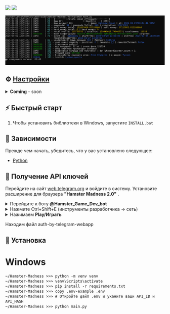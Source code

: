 [<img src="https://img.shields.io/badge/Telegram-%40Me-orange">](https://t.me/Magic0Sparrow)
[<img src="https://img.shields.io/badge/python-3.12%20%7C%20<-blue">](https://www.python.org/downloads/)



![logo image](.github/images/cmd.PNG)


## ⚙ [Настройки](.env-example)
<details>
  <summary><b>Coming</b> - soon</summary>
  <p>Test.</p>
  <ul>
    <li><strong>Пример:</strong></li>
    <code>ID=123</code>
    <br>
    <code>HASH=420</code>
  </ul>
</details>




## ⚡ Быстрый старт
1. Чтобы установить библиотеки в Windows, запустите `INSTALL.bat`


## 📌 Зависимости
Прежде чем начать, убедитесь, что у вас установлено следующее:
- [Python](https://www.python.org/downloads/) 





## 📃 Получение API ключей
Перейдите на сайт [web.telegram.org](https://web.telegram.org) и войдите в систему. 
Установите расширение для браузера **"Hamster Madness 2.0"** .
<details>
  <summary>Перейдите к боту <b>@Hamster_Game_Dev_bot</b></summary>
  <img src=".github/images/0-0.PNG" alt="set1">
</details>

<details>
  <summary>Нажмите Ctrl+Shift+E (инструменты разработчика -> сеть)</summary>
  <img src=".github/images/0.PNG" alt="set2">
</details>


<details>
  <summary>Нажимаем <b>Play/Играть</b></summary>
  <img src=".github/images/1.PNG" alt="set3">
</details>

Находим файл auth-by-telegram-webapp


## 🧱 Установка
# Windows
```
~/Hamster-Madness >>> python -m venv venv
~/Hamster-Madness >>> venv\Scripts\activate
~/Hamster-Madness >>> pip install -r requirements.txt
~/Hamster-Madness >>> copy .env-example .env
~/Hamster-Madness >>> # Откройте файл .env и укажите ваши API_ID и API_HASH
~/Hamster-Madness >>> python main.py
```
    


